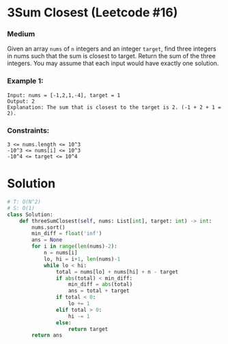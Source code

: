 3Sum Closest (Leetcode #16)
===============================
### Medium

Given an array `nums` of `n` integers and an integer `target`, find three integers in nums such that the sum is closest to target. Return the sum of the three integers.
You may assume that each input would have exactly one solution.

 

### Example 1:
```
Input: nums = [-1,2,1,-4], target = 1
Output: 2
Explanation: The sum that is closest to the target is 2. (-1 + 2 + 1 = 2).
``` 

### Constraints:
```
3 <= nums.length <= 10^3
-10^3 <= nums[i] <= 10^3
-10^4 <= target <= 10^4
```

Solution
========

```python
# T: O(N^2)
# S: O(1)
class Solution:
    def threeSumClosest(self, nums: List[int], target: int) -> int:
        nums.sort()
        min_diff = float('inf')
        ans = None
        for i in range(len(nums)-2):
            n = nums[i]
            lo, hi = i+1, len(nums)-1
            while lo < hi:
                total = nums[lo] + nums[hi] + n - target
                if abs(total) < min_diff:
                    min_diff = abs(total)
                    ans = total + target
                if total < 0:
                    lo += 1
                elif total > 0:
                    hi -= 1
                else:
                    return target
        return ans
```
